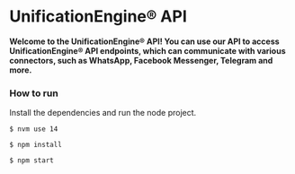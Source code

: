 # UnificationEngine® API
**Welcome to the UnificationEngine® API! You can use our API to access UnificationEngine® API endpoints, which can communicate with various connectors, such as WhatsApp, Facebook Messenger, Telegram and more.**

### How to run

Install the dependencies and run the node project. 

```
$ nvm use 14

$ npm install

$ npm start
```

